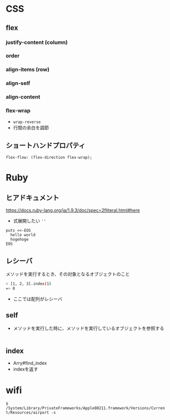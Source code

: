 # CSS
## flex
### justify-content (column)
### order
### align-items (row)
### align-self
### align-content
### flex-wrap
- `wrap-reverse`
- 行間の余白を調節
## ショートハンドプロパティ
```
flex-flow: (flex-direction flex-wrap);
```

# Ruby
## ヒアドキュメント
https://docs.ruby-lang.org/ja/1.9.3/doc/spec=2fliteral.html#here
- 式展開したい `''`
```
puts <<-EOS
  hello world
  hogehoge
EOS
```

## レシーバ
メソッドを実行するとき、その対象となるオブジェクトのこと
```bash
> [1, 2, 3].index(1)
=> 0
```
- ここでは配列がレシーバ

## self
- メソッドを実行した時に、メソッドを実行しているオブジェクトを参照する
　



## index
- Arry#find_index
- indexを返す

# wifi
`$ /System/Library/PrivateFrameworks/Apple80211.framework/Versions/Current/Resources/airport -s`


